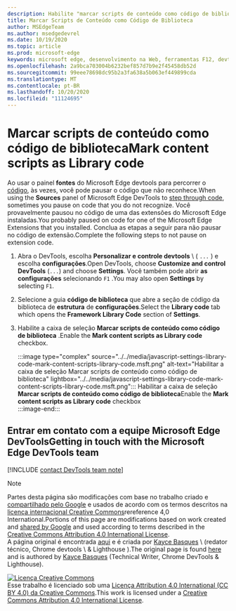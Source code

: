 ```yaml
---
description: Habilite "marcar scripts de conteúdo como código de biblioteca" nas configurações > código da biblioteca da estrutura.
title: Marcar Scripts de Conteúdo como Código de Biblioteca
author: MSEdgeTeam
ms.author: msedgedevrel
ms.date: 10/19/2020
ms.topic: article
ms.prod: microsoft-edge
keywords: microsoft edge, desenvolvimento na Web, ferramentas F12, devtools
ms.openlocfilehash: 2a9bca703004b6232bef857d7b9e2f45458db52d
ms.sourcegitcommit: 99eee78698dc95b2a3fa638a5b063ef449899cda
ms.translationtype: MT
ms.contentlocale: pt-BR
ms.lasthandoff: 10/20/2020
ms.locfileid: "11124695"
---
```

<!-- Copyright Kayce Basques 

   Licensed under the Apache License, Version 2.0 (the "License");
   you may not use this file except in compliance with the License.
   You may obtain a copy of the License at

       https://www.apache.org/licenses/LICENSE-2.0

   Unless required by applicable law or agreed to in writing, software
   distributed under the License is distributed on an "AS IS" BASIS,
   WITHOUT WARRANTIES OR CONDITIONS OF ANY KIND, either express or implied.
   See the License for the specific language governing permissions and
   limitations under the License.  -->

# <span data-ttu-id="d9701-104">Marcar scripts de conteúdo como código de biblioteca</span><span class="sxs-lookup"><span data-stu-id="d9701-104">Mark content scripts as Library code</span></span>  

<span data-ttu-id="d9701-105">Ao usar o painel **fontes** do Microsoft Edge devtools para percorrer o [código][DevToolsJavascriptStepThroughCode], às vezes, você pode pausar o código que não reconhece.</span><span class="sxs-lookup"><span data-stu-id="d9701-105">When using the **Sources** panel of Microsoft Edge DevTools to [step through code][DevToolsJavascriptStepThroughCode], sometimes you pause on code that you do not recognize.</span></span>  <span data-ttu-id="d9701-106">Você provavelmente pausou no código de uma das extensões do Microsoft Edge instaladas.</span><span class="sxs-lookup"><span data-stu-id="d9701-106">You probably paused on code for one of the Microsoft Edge Extensions that you installed.</span></span>  <span data-ttu-id="d9701-107">Conclua as etapas a seguir para não pausar no código de extensão.</span><span class="sxs-lookup"><span data-stu-id="d9701-107">Complete the following steps to not pause on extension code.</span></span>  

1.  <span data-ttu-id="d9701-108">Abra o DevTools, escolha **Personalizar e controle devtools** \ ( `...` \) e escolha **configurações**.</span><span class="sxs-lookup"><span data-stu-id="d9701-108">Open DevTools, choose **Customize and control DevTools** \(`...`\) and choose **Settings**.</span></span>  <span data-ttu-id="d9701-109">Você também pode abrir **as configurações** selecionando `F1` .</span><span class="sxs-lookup"><span data-stu-id="d9701-109">You may also open **Settings** by selecting `F1`.</span></span>  

1.  <span data-ttu-id="d9701-110">Selecione a guia **código de biblioteca** que abre a seção de código da biblioteca de **estrutura** de **configurações**.</span><span class="sxs-lookup"><span data-stu-id="d9701-110">Select the **Library code** tab which opens the **Framework Library Code** section of **Settings**.</span></span>  
1.  <span data-ttu-id="d9701-111">Habilite a caixa de seleção **Marcar scripts de conteúdo como código de biblioteca** .</span><span class="sxs-lookup"><span data-stu-id="d9701-111">Enable the **Mark content scripts as Library code** checkbox.</span></span>  
    
    :::image type="complex" source="../../media/javascript-settings-library-code-mark-content-scripts-library-code.msft.png" alt-text="Habilitar a caixa de seleção Marcar scripts de conteúdo como código de biblioteca" lightbox="../../media/javascript-settings-library-code-mark-content-scripts-library-code.msft.png":::
       <span data-ttu-id="d9701-113">Habilitar a caixa de seleção **Marcar scripts de conteúdo como código de biblioteca**</span><span class="sxs-lookup"><span data-stu-id="d9701-113">Enable the **Mark content scripts as Library code** checkbox</span></span>  
    :::image-end:::  
    
## <span data-ttu-id="d9701-114">Entrar em contato com a equipe Microsoft Edge DevTools</span><span class="sxs-lookup"><span data-stu-id="d9701-114">Getting in touch with the Microsoft Edge DevTools team</span></span>  

[!INCLUDE [contact DevTools team note](../../includes/contact-devtools-team-note.md)]  

<!-- links -->  

[DevToolsJavascriptStepThroughCode]: ../index.md#step-4-step-through-the-code "Etapa 4: percorrer o código-introdução à depuração JavaScript no Microsoft Edge DevTools | Documentos da Microsoft"  

> [!NOTE]
> <span data-ttu-id="d9701-116">Partes desta página são modificações com base no trabalho criado e [compartilhado pelo Google][GoogleSitePolicies] e usados de acordo com os termos descritos na [licença internacional Creative Commons][CCA4IL]rereference 4,0 International.</span><span class="sxs-lookup"><span data-stu-id="d9701-116">Portions of this page are modifications based on work created and [shared by Google][GoogleSitePolicies] and used according to terms described in the [Creative Commons Attribution 4.0 International License][CCA4IL].</span></span>  
> <span data-ttu-id="d9701-117">A página original é encontrada [aqui](https://developers.google.com/web/tools/chrome-devtools/javascript/guides/blackbox-chrome-extension-scripts) e é criada por [Kayce Basques][KayceBasques] \ (redator técnico, Chrome devtools \ & Lighthouse \).</span><span class="sxs-lookup"><span data-stu-id="d9701-117">The original page is found [here](https://developers.google.com/web/tools/chrome-devtools/javascript/guides/blackbox-chrome-extension-scripts) and is authored by [Kayce Basques][KayceBasques] \(Technical Writer, Chrome DevTools \& Lighthouse\).</span></span>  

[![Licença Creative Commons][CCby4Image]][CCA4IL]  
<span data-ttu-id="d9701-119">Esse trabalho é licenciado sob uma [Licença Attribution 4.0 International (CC BY 4.0) da Creative Commons][CCA4IL].</span><span class="sxs-lookup"><span data-stu-id="d9701-119">This work is licensed under a [Creative Commons Attribution 4.0 International License][CCA4IL].</span></span>  

[CCA4IL]: https://creativecommons.org/licenses/by/4.0  
[CCby4Image]: https://i.creativecommons.org/l/by/4.0/88x31.png  
[GoogleSitePolicies]: https://developers.google.com/terms/site-policies  
[KayceBasques]: https://developers.google.com/web/resources/contributors/kaycebasques  

